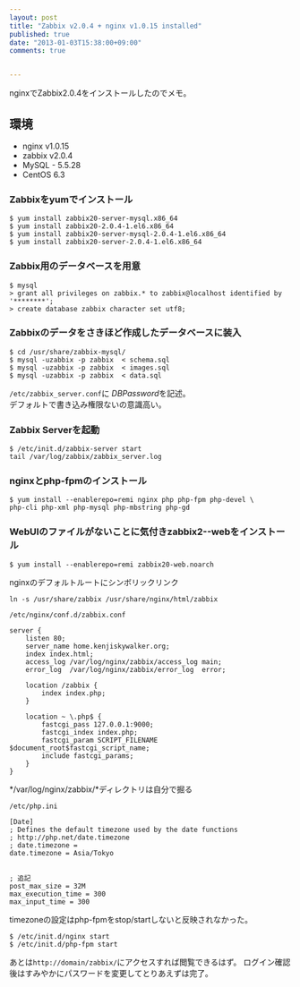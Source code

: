 ```yaml
---
layout: post
title: "Zabbix v2.0.4 + nginx v1.0.15 installed"
published: true
date: "2013-01-03T15:38:00+09:00"
comments: true


---
```


nginxでZabbix2.0.4をインストールしたのでメモ。

## 環境
 - nginx v1.0.15
 - zabbix v2.0.4
 - MySQL - 5.5.28
 - CentOS 6.3


### Zabbixをyumでインストール

```
$ yum install zabbix20-server-mysql.x86_64
$ yum install zabbix20-2.0.4-1.el6.x86_64
$ yum install zabbix20-server-mysql-2.0.4-1.el6.x86_64
$ yum install zabbix20-server-2.0.4-1.el6.x86_64
```

### Zabbix用のデータベースを用意

```
$ mysql
> grant all privileges on zabbix.* to zabbix@localhost identified by '********';
> create database zabbix character set utf8;
```

### Zabbixのデータをさきほど作成したデータベースに装入

```
$ cd /usr/share/zabbix-mysql/
$ mysql -uzabbix -p zabbix  < schema.sql
$ mysql -uzabbix -p zabbix  < images.sql 
$ mysql -uzabbix -p zabbix  < data.sql
```

`/etc/zabbix_server.conf`に
*DBPassword*を記述。  
デフォルトで書き込み権限ないの意識高い。


### Zabbix Serverを起動
```
$ /etc/init.d/zabbix-server start
tail /var/log/zabbix/zabbix_server.log
```

### nginxとphp-fpmのインストール
```
$ yum install --enablerepo=remi nginx php php-fpm php-devel \  
php-cli php-xml php-mysql php-mbstring php-gd
```

### WebUIのファイルがないことに気付きzabbix2--webをインストール

```
$ yum install --enablerepo=remi zabbix20-web.noarch
```

nginxのデフォルトルートにシンボリックリンク

```
ln -s /usr/share/zabbix /usr/share/nginx/html/zabbix
```


`/etc/nginx/conf.d/zabbix.conf`
```
server {
    listen 80;
    server_name home.kenjiskywalker.org;
    index index.html;
    access_log /var/log/nginx/zabbix/access_log main;
    error_log  /var/log/nginx/zabbix/error_log  error;

    location /zabbix {
        index index.php;
    }

    location ~ \.php$ {
        fastcgi_pass 127.0.0.1:9000;
        fastcgi_index index.php;
        fastcgi_param SCRIPT_FILENAME $document_root$fastcgi_script_name;
        include fastcgi_params;
    }
}
```
*/var/log/nginx/zabbix/*ディレクトリは自分で掘る


`/etc/php.ini`
```
[Date]
; Defines the default timezone used by the date functions
; http://php.net/date.timezone
; date.timezone = 
date.timezone = Asia/Tokyo


; 追記
post_max_size = 32M
max_execution_time = 300
max_input_time = 300
```
timezoneの設定はphp-fpmをstop/startしないと反映されなかった。

```
$ /etc/init.d/nginx start
$ /etc/init.d/php-fpm start
```

あとは`http://domain/zabbix/`にアクセスすれば閲覧できるはず。
ログイン確認後はすみやかにパスワードを変更してとりあえずは完了。

